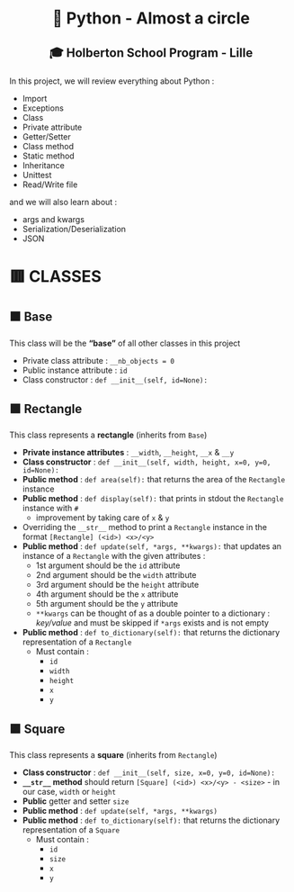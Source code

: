 # <p align="center">🐍 Python - Almost a circle</p>
## <p align="center">🎓 Holberton School Program - Lille</p>

In this project, we will review everything about Python :
- Import
- Exceptions
- Class
- Private attribute
- Getter/Setter
- Class method
- Static method
- Inheritance
- Unittest
- Read/Write file

and we will also learn about :
- args and kwargs
- Serialization/Deserialization
- JSON

# 🟥 CLASSES
## 🟧 Base

This class will be the **“base”** of all other classes in this project
- Private class attribute : `__nb_objects = 0`
- Public instance attribute : `id`
- Class constructor : `def __init__(self, id=None):`

## 🟩 Rectangle
This class represents a **rectangle** (inherits from `Base`)
- **Private instance attributes** : `__width`, `__height`, `__x` & `__y`
- **Class constructor** : `def __init__(self, width, height, x=0, y=0, id=None):`
- **Public method** : `def area(self):` that returns the area of the `Rectangle` instance
- **Public method** : `def display(self):` that prints in stdout the `Rectangle` instance with `#`
  - improvement by taking care of `x` & `y`
- Overriding the `__str__` method to print a `Rectangle` instance in the format `[Rectangle] (<id>) <x>/<y>`
- **Public method** : `def update(self, *args, **kwargs):`  that updates an instance of a `Rectangle` with the given attributes :
    - 1st argument should be the `id` attribute
    - 2nd argument should be the `width` attribute
    - 3rd argument should be the `height` attribute
    - 4th argument should be the `x` attribute
    - 5th argument should be the `y` attribute
  - `**kwargs` can be thought of as a double pointer to a dictionary : *key/value* and must be skipped if `*args` exists and is not empty
- **Public method** : `def to_dictionary(self):` that returns the dictionary representation of a `Rectangle`
    - Must contain :
      -  `id`
      -  `width`
      -  `height`
      -  `x`
      -  `y`

## 🟪 Square
This class represents a **square** (inherits from `Rectangle`)
- **Class constructor** : `def __init__(self, size, x=0, y=0, id=None):`
- **`__str__` method** should return `[Square] (<id>) <x>/<y> - <size>` - in our case, `width` or `height`
- **Public** getter and setter `size`
- **Public method** : `def update(self, *args, **kwargs)`
- **Public method** : `def to_dictionary(self):` that returns the dictionary representation of a `Square`
    - Must contain :
      -  `id`
      -  `size`
      -  `x`
      -  `y`

